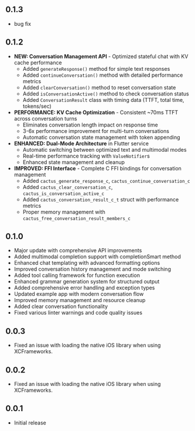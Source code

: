 ## 0.1.3

* bug fix

## 0.1.2

* **NEW: Conversation Management API** - Optimized stateful chat with KV cache performance
  * Added `generateResponse()` method for simple text responses
  * Added `continueConversation()` method with detailed performance metrics
  * Added `clearConversation()` method to reset conversation state  
  * Added `isConversationActive()` method to check conversation status
  * Added `ConversationResult` class with timing data (TTFT, total time, tokens/sec)
* **PERFORMANCE: KV Cache Optimization** - Consistent ~70ms TTFT across conversation turns
  * Eliminates conversation length impact on response time
  * 3-6x performance improvement for multi-turn conversations
  * Automatic conversation state management with token appending
* **ENHANCED: Dual-Mode Architecture** in Flutter service
  * Automatic switching between optimized text and multimodal modes
  * Real-time performance tracking with `ValueNotifier`s
  * Enhanced state management and cleanup
* **IMPROVED: FFI Interface** - Complete C FFI bindings for conversation management
  * Added `cactus_generate_response_c`, `cactus_continue_conversation_c`
  * Added `cactus_clear_conversation_c`, `cactus_is_conversation_active_c` 
  * Added `cactus_conversation_result_c_t` struct with performance metrics
  * Proper memory management with `cactus_free_conversation_result_members_c`

## 0.1.0

* Major update with comprehensive API improvements
* Added multimodal completion support with completionSmart method
* Enhanced chat templating with advanced formatting options
* Improved conversation history management and mode switching
* Added tool calling framework for function execution
* Enhanced grammar generation system for structured output
* Added comprehensive error handling and exception types
* Updated example app with modern conversation flow
* Improved memory management and resource cleanup
* Added clear conversation functionality
* Fixed various linter warnings and code quality issues

## 0.0.3

* Fixed an issue with loading the native iOS library when using XCFrameworks.

## 0.0.2

* Fixed an issue with loading the native iOS library when using XCFrameworks.

## 0.0.1

* Initial release